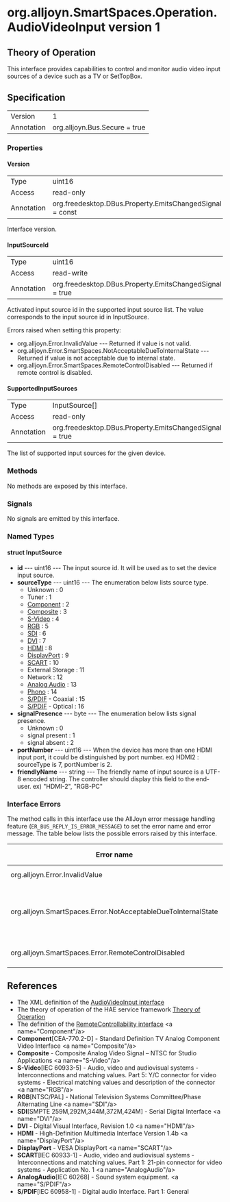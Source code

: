 # org.alljoyn.SmartSpaces.Operation.AudioVideoInput version 1

## Theory of Operation
This interface provides capabilities to control and monitor audio video
input sources of a device such as a TV or SetTopBox.

## Specification

|            |                                                                |
|------------|----------------------------------------------------------------|
| Version    | 1                                                              |
| Annotation | org.alljoyn.Bus.Secure = true                                  |

### Properties

#### Version

|            |                                                                |
|------------|----------------------------------------------------------------|
| Type       | uint16                                                         |
| Access     | read-only                                                      |
| Annotation | org.freedesktop.DBus.Property.EmitsChangedSignal = const       |

Interface version.

#### InputSourceId

|            |                                                                |
|------------|----------------------------------------------------------------|
| Type       | uint16                                                         |
| Access     | read-write                                                     |
| Annotation | org.freedesktop.DBus.Property.EmitsChangedSignal = true        |

Activated input source id in the supported input source list. The value
corresponds to the input source id in InputSource.

Errors raised when setting this property:
  * org.alljoyn.Error.InvalidValue --- Returned if value is not valid.
  * org.alljoyn.Error.SmartSpaces.NotAcceptableDueToInternalState --- Returned
  if value is not acceptable due to internal state.
  * org.alljoyn.Error.SmartSpaces.RemoteControlDisabled --- Returned if remote
  control is disabled.

#### SupportedInputSources

|            |                                                                |
|------------|----------------------------------------------------------------|
| Type       | InputSource[]                                                  |
| Access     | read-only                                                      |
| Annotation | org.freedesktop.DBus.Property.EmitsChangedSignal = true        |

The list of supported input sources for the given device.

### Methods

No methods are exposed by this interface.

### Signals

No signals are emitted by this interface.

### Named Types

#### struct InputSource

  * **id** --- uint16 --- The input source id.  It will be used as to set the
  device input source.
  * **sourceType** --- uint16 --- The enumeration below lists source type.
    * Unknown : 0
    * Tuner : 1
    * [Component](#Component) : 2
    * [Composite](#Composite) : 3
    * [S-Video](#S-Video) : 4
    * [RGB](#RGB) : 5
    * [SDI](#SDI) : 6
    * [DVI](#DVI) : 7
    * [HDMI](#HDMI) : 8
    * [DisplayPort](#DisplayPort) : 9
    * [SCART](#SCART) : 10
    * External Storage : 11
    * Network : 12
    * [Analog Audio](#AnalogAudio) : 13
    * [Phono](#AnalogAudio) : 14
    * [S/PDIF](#S/PDIF) - Coaxial : 15
    * [S/PDIF](#S/PDIF) - Optical : 16
  * **signalPresence** --- byte --- The enumeration below lists signal presence.
    * Unknown : 0
    * signal present : 1
    * signal absent : 2
  * **portNumber** --- uint16 --- When the device has more than one HDMI input
    port, it could be distinguished by port number.
    ex) HDMI2 : sourceType is 7, portNumber is 2.
  * **friendlyName** --- string --- The friendly name of input source is a UTF-8
    encoded string. The controller should display this field to the end-user.
    ex) "HDMI-2", "RGB-PC"

### Interface Errors

The method calls in this interface use the AllJoyn error message handling
feature (`ER_BUS_REPLY_IS_ERROR_MESSAGE`) to set the error name and error
message. The table below lists the possible errors raised by this interface.

| Error name                                                    | Error message                                      |
|---------------------------------------------------------------|----------------------------------------------------|
| org.alljoyn.Error.InvalidValue                                | Invalid value                                      |
| org.alljoyn.SmartSpaces.Error.NotAcceptableDueToInternalState | The value is not acceptable due to internal state  |
| org.alljoyn.SmartSpaces.Error.RemoteControlDisabled           | Remote control disabled                            |

## References

  * The XML definition of the [AudioVideoInput interface](AudioVideoInput-v1.xml)
  * The theory of operation of the HAE service framework [Theory of Operation](/org.alljoyn.SmartSpaces/theory-of-operation-v1)
  * The definition of the [RemoteControllability interface](RemoteControllability-v1)
<a name="Component"/a>
  * **Component**[CEA-770.2-D] - Standard Definition TV Analog Component Video Interface
<a name="Composite"/a>
  * **Composite** - Composite Analog Video Signal – NTSC for Studio Applications
<a name="S-Video"/a>
  * **S-Video**[IEC 60933-5] - Audio, video and audiovisual systems - Interconnections and
    matching values. Part 5: Y/C connector for video systems - Electrical
    matching values and description of the connector
<a name="RGB"/a>
  * **RGB**[NTSC/PAL] - National Television Systems Committee/Phase Alternating Line
<a name="SDI"/a>
  * **SDI**[SMPTE 259M,292M,344M,372M,424M] - Serial Digital Interface
<a name="DVI"/a>
  * **DVI** - Digital Visual Interface, Revision 1.0
<a name="HDMI"/a>
  * **HDMI** - High-Definition Multimedia Interface Version 1.4b
<a name="DisplayPort"/a>
  * **DisplayPort** - VESA DisplayPort
<a name="SCART"/a>
  * **SCART**[IEC 60933-1] - Audio, video and audiovisual systems - Interconnections and
    matching values. Part 1: 21-pin connector for video systems - Application
    No. 1
<a name="AnalogAudio"/a>
  * **AnalogAudio**[IEC 60268] - Sound system equipment.
<a name="S/PDIF"/a>
  * **S/PDIF**[lEC 60958-1] - Digital audio Interface. Part 1: General

